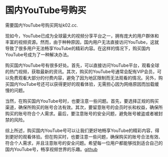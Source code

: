 # 国内YouTube号购买

需要国内YouTube号购买网址k02.cc.

现如今，YouTube已成为全球最大的视频分享平台之一，拥有庞大的用户群体和丰富的视频资源。然而，由于种种原因，国内用户无法直接访问YouTube，这就导致了很多用户无法畅享YouTube的精彩内容。在这样的情况下，购买国内YouTube号成为了一种解决办法。

购买国内YouTube号有很多好处。首先，可以直接访问YouTube平台，观看全球的热门视频，获取最新的资讯。其次，购买的YouTube号通常会配有VIP会员，可以免费观看大部分的付费内容，避免了因为地区限制而无法观看的情况。另外，购买国内YouTube号还可以获得更好的观看体验，无需担心因为网络原因而加载缓慢的问题。

当然，在购买国内YouTube号时，也要注意一些问题。首先，要选择正规的购买渠道，确保所购买的账号合法有效。其次，要留意账号的会员时长和权益，确保所购买的账号符合个人需求。最后，要注意账号的安全问题，避免账号被盗或者被封禁的风险。

综上所述，购买国内YouTube号可以让我们更好地畅享YouTube的精彩内容，得到更好的观看体验。但在购买时，也要注意一些问题，确保购买的账号合法有效、符合个人需求，并且注意账号的安全问题。希望每一位用户都能够找到适合自己的国内YouTube号，畅享视频世界的乐趣。[github](https://github.com)